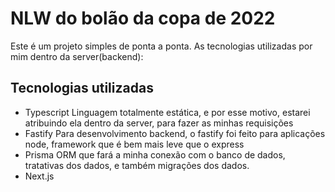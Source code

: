 # NLW do bolão da copa de 2022
Este é um projeto simples de ponta a ponta.
As tecnologias utilizadas por mim dentro da server(backend):
 
 ## Tecnologias utilizadas
 * Typescript
  Linguagem totalmente estática, e por esse motivo, estarei atribuindo ela dentro da server, para fazer as minhas requisições
* Fastify 
 Para desenvolvimento backend, o fastify foi feito para aplicações node, framework que é bem mais leve que o express
* Prisma
 ORM que fará a minha conexão com o banco de dados, tratativas dos dados, e também migrações dos dados.
* Next.js
    

